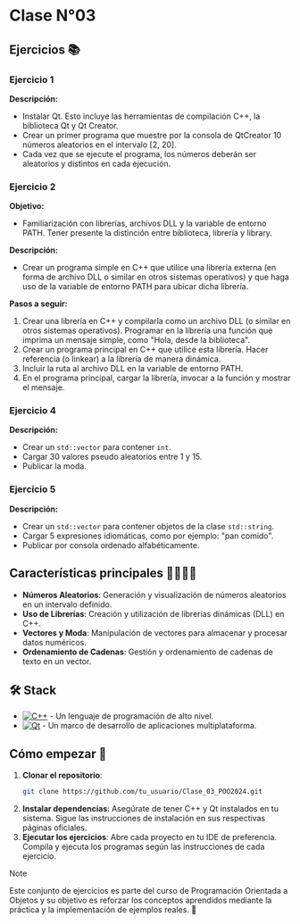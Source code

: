 # Clase N°03
## Ejercicios 📚

### Ejercicio 1
**Descripción:**
- Instalar Qt. Esto incluye las herramientas de compilación C++, la biblioteca Qt y Qt Creator.
- Crear un primer programa que muestre por la consola de QtCreator 10 números aleatorios en el intervalo [2, 20].
- Cada vez que se ejecute el programa, los números deberán ser aleatorios y distintos en cada ejecución.

### Ejercicio 2
**Objetivo:**
- Familiarización con librerías, archivos DLL y la variable de entorno PATH. Tener presente la distinción entre biblioteca, librería y library.

**Descripción:**
- Crear un programa simple en C++ que utilice una librería externa (en forma de archivo DLL o similar en otros sistemas operativos) y que haga uso de la variable de entorno PATH para ubicar dicha librería.

**Pasos a seguir:**
1. Crear una librería en C++ y compilarla como un archivo DLL (o similar en otros sistemas operativos). Programar en la librería una función que imprima un mensaje simple, como "Hola, desde la biblioteca".
2. Crear un programa principal en C++ que utilice esta librería. Hacer referencia (o linkear) a la librería de manera dinámica.
3. Incluir la ruta al archivo DLL en la variable de entorno PATH.
4. En el programa principal, cargar la librería, invocar a la función y mostrar el mensaje.

### Ejercicio 4
**Descripción:**
- Crear un `std::vector` para contener `int`.
- Cargar 30 valores pseudo aleatorios entre 1 y 15.
- Publicar la moda.

### Ejercicio 5
**Descripción:**
- Crear un `std::vector` para contener objetos de la clase `std::string`.
- Cargar 5 expresiones idiomáticas, como por ejemplo: "pan comido".
- Publicar por consola ordenado alfabéticamente.

## Características principales 🙋‍♂️🙋‍♀️

- **Números Aleatorios**: Generación y visualización de números aleatorios en un intervalo definido.
- **Uso de Librerías**: Creación y utilización de librerías dinámicas (DLL) en C++.
- **Vectores y Moda**: Manipulación de vectores para almacenar y procesar datos numéricos.
- **Ordenamiento de Cadenas**: Gestión y ordenamiento de cadenas de texto en un vector.

## 🛠️ Stack

- [![C++][cplusplus-badge]][cplusplus-url] - Un lenguaje de programación de alto nivel.
- [![Qt][qt-badge]][qt-url] - Un marco de desarrollo de aplicaciones multiplataforma.

[qt-url]: https://www.qt.io/
[qt-badge]: https://img.shields.io/badge/Qt-41CD52?style=for-the-badge&logo=Qt&logoColor=white
[cplusplus-url]: https://es.wikipedia.org/wiki/C%2B%2B
[cplusplus-badge]: https://img.shields.io/badge/C++-00599C?style=for-the-badge&logo=c%2B%2B&logoColor=white

## Cómo empezar 🚀

1. **Clonar el repositorio**:
   ```bash
   git clone https://github.com/tu_usuario/Clase_03_POO2024.git
2. **Instalar dependencias**:
  Asegúrate de tener C++ y Qt instalados en tu sistema.
  Sigue las instrucciones de instalación en sus respectivas páginas oficiales.
3. **Ejecutar los ejercicios**:
  Abre cada proyecto en tu IDE de preferencia.
  Compila y ejecuta los programas según las instrucciones de cada ejercicio.
> [!NOTE]
> Este conjunto de ejercicios es parte del curso de Programación Orientada a Objetos y su objetivo es reforzar los conceptos aprendidos mediante la práctica y la implementación de ejemplos reales. 🤝
